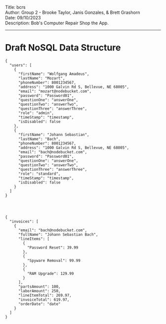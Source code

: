 Title: bcrs    
Author: Group 2 - Brooke Taylor, Janis Gonzales, & Brett Grashorn  
Date: 09/10/2023  
Description: Bob's Computer Repair Shop the App.  

---

# Draft NoSQL Data Structure 

    {
      "users": [
        {
          "firstName": "Wolfgang Amadeus",
          "lastName": "Mozart",
          "phoneNumber": 8001234567,
          "address": "1000 Galvin Rd S, Bellevue, NE 68005",
          "email": "mozart@nodebucket.com",
          "password": "Password01",
          "questionOne": "answerOne",
          "questionTwo": "answerTwo",
          "questionThree": "answerThree",
          "role": "admin",
          "timeStamp": "timestamp",
          "isDisabled": false
        },
        {
          "firstName": "Johann Sebastian",
          "lastName": "Bach",
          "phoneNumber": 8001234567,
          "address": "1000 Galvin Rd S, Bellevue, NE 68005",
          "email": "bach@nodebucket.com",
          "password": "Password01",
          "questionOne": "answerOne",
          "questionTwo": "answerTwo",
          "questionThree": "answerThree",
          "role": "standard",
          "timeStamp": "timestamp",
          "isDisabled": false
        }
      ]
    }




    {
      "invoices": [
        {
          "email": "bach@nodebucket.com",
          "fullName": "Johann Sebastian Bach",
          "lineItems": [
            {
              "Password Reset": 39.99
            },
            {
              "Spyware Removal": 99.99
            },
            {
              "RAM Upgrade": 129.99
            }
          ],
          "partsAmount": 100,
          "laborAmount": 250,
          "lineItemTotal": 269.97,
          "invoiceTotal": 619.97,
          "orderDate": "date"
        }
      ]
    }




